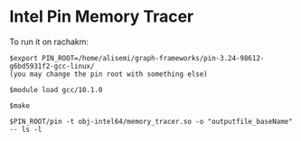 # Intel Pin Memory Tracer

To run it on rachakm:
```
$export PIN_ROOT=/home/alisemi/graph-frameworks/pin-3.24-98612-g6bd5931f2-gcc-linux/
(you may change the pin root with something else)

$module load gcc/10.1.0

$make

$PIN_ROOT/pin -t obj-intel64/memory_tracer.so -o "outputfile_baseName" -- ls -l

```